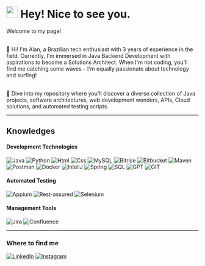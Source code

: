 <h1><img src="https://emojis.slackmojis.com/emojis/images/1531849430/4246/blob-sunglasses.gif?1531849430" width="30"/> Hey! Nice to see you.</h1>


<p>Welcome to my page! 

  </br> 👋 Hi! I'm Alan, a Brazilian tech enthusiast with 3 years of experience in the field. Currently, I'm immersed in Java Backend Development with aspirations to become a Solutions Architect. When I'm not coding, you'll find me catching some waves – I'm equally passionate about technology and surfing!
  
  </br> 🚀 Dive into my repository where you'll discover a diverse collection of Java projects, software architectures, web development wonders, APIs, Cloud solutions, and automated testing scripts.

</p>

<hr>

<h2>Knowledges</h2>

<h4>Development Technologies</h4>
<p>
  <img alt="Java" src="https://img.shields.io/badge/Java-red?logo=openjdk&logoColor=white&style=plastic" />
  <img alt="Python" src="https://img.shields.io/badge/Python-grey?logo=python&logoColor=yellow&style=plastic" />
  <img alt="Html" src="https://img.shields.io/badge/HMTL5-orange?logo=html5&logoColor=white&style=plastic" />
  <img alt="Css" src="https://img.shields.io/badge/CSS3-blue?logo=css3&logoColor=white&style=plastic" />
  <img alt="MySQL" src="https://img.shields.io/badge/MySQL-blue?logo=mysql&logoColor=white&style=plastic" />
  <img alt="Bitrise" src="https://img.shields.io/badge/Bitrise-purple?logo=bitrise&style=plastic" />
  <img alt="Bitbucket" src="https://img.shields.io/badge/Bitbucket-blue?logo=bitbucket&logoColor=white&style=plastic" />
  <img alt="Maven" src="https://img.shields.io/badge/Apache%20Maven-C71A36?logo=Apache%20Maven&logoColor=white&style=plastic" />
  <img alt="Postman" src="https://img.shields.io/badge/Postman-FF6C37?logo=postman&logoColor=white&style=plastic" />
  <img alt="Docker" src="https://img.shields.io/badge/Docker-%230db7ed?logo=docker&logoColor=white&style=plastic" />
  <img alt="InteliJ" src="https://img.shields.io/badge/IntelliJ_IDEA-000000?logo=intellij-idea&logoColor=white&style=plastic" />
  <img alt="Spring" src="https://img.shields.io/badge/Spring-%236DB33F?logo=spring&logoColor=white&style=plastic" />
  <img alt="SQL" src="https://img.shields.io/badge/Microsoft%20SQL%20Server-CC2927?logo=microsoft%20sql%20server&logoColor=white&style=plastic" />
  <img alt="GPT" src="https://img.shields.io/badge/chatGPT-74aa9c?logo=openai&logoColor=white&style=plastic" />
  <img alt="GIT" src="https://img.shields.io/badge/Git-%23F05033?logo=git&logoColor=white&style=plastic" />
</p>

<h4>Automated Testing</h4>
<p>
  <img alt="Appium" src="https://img.shields.io/badge/Appium-purple?logo=Appian&logoColor=white&style=plastic" />
  <img alt="Rest-assured" src="[https://img.shields.io/badge/Selenium-green?logo=selenium&logoColor=white&style=plastic](https://img.shields.io/badge/rest-assured-red?logo=rest-assured&logoColor=white&style=plastic)" />
  <img alt="Selenium" src="https://img.shields.io/badge/Selenium-green?logo=selenium&logoColor=white&style=plastic" />
</p>

<h4>Management Tools</h4>
<p>
  <img alt="Jira" src="https://img.shields.io/badge/Jira-%230A0FFF?logo=jira&logoColor=white&style=plastic" />
  <img alt="Confluence" src="https://img.shields.io/badge/Confluence-%23172BF4?logo=confluence&logoColor=white&style=plastic" />
</p>

<hr>

<h3>Where to find me</h3>
<p>
  <a href="https://www.linkedin.com/in/alaanlimaa/" target="_blank"><img alt="LinkedIn" src="https://img.shields.io/badge/linkedin-%230077B5.svg?&style=for-the-badge&logo=linkedin&logoColor=white" /></a> 
  <a href="https://www.instagram.com/alaanlimaa?igsh=cjdlbm83cjEyaHZy&utm_source=qr" target="_blank"><img alt="Instagram" src="https://img.shields.io/badge/Instagram-%23E4405F?logo=Instagram&logoColor=white&style=for-the-badge" /></a>
</p>

